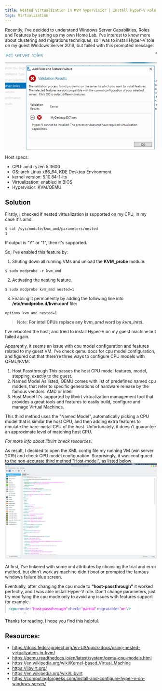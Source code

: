 ```yaml
---
title: Nested Virtualization in KVM hypervisior | Install Hyper-V Role on Windows Server 2019 guest VM hosted through KVM-QEMU
tags: Virtualization
---
```



Recently, I've decided to understand Windows Server Capabilities, Roles and Features by setting up my own Home Lab. I've interest to know more about clustering and migrations techniques, so I was to install Hyper-V role on my guest Windows Server 2019, but failed with this prompted message:

![](/assets/images/Nested-Virtualization-in-KVM-hypervisior-Install-Hyper-V-Role-on-Windows-Server-2019-guest-VM-hosted-through-KVM-QEMU/pic1.png)

Host specs:
- CPU: amd ryzen 5 3600
- OS: arch Linux x86_64, KDE Desktop Environment
- kernel version: 5.10.84-1-lts
- Virtualization: enabled in BIOS
- Hypervisior: KVM/QEMU

## Solution
Firstly, I checked if nested virtualization is supported on my CPU, in my case it's amd.
```
$ cat /sys/module/kvm_amd/parameters/nested
1
```
If output is "Y" or "1", then it's supported.

So, I've enabled this feature by:
1. Shuting down all running VMs and unload the **KVM_probe** module:
```
$ sudo modprobe -r kvm_amd
```
2. Activating the nesting feature.
```
$ sudo modprobe kvm_amd nested=1
```
3. Enabling it permanently by adding the following line into **/etc/modprobe.d/kvm.conf** file:
```
options kvm_amd nested=1
```

> Note: **For intel CPUs replace any *kvm_amd* word by *kvm_intel*.**

I've rebooted the host, and tried to install Hyper-V on my guest machine but failed again.


Apparently, it seems an issue with cpu model configuration and features related to my guest VM.
I've check qemu docs for cpu model configuration, and figured out that there're three ways to configure CPU models with QEMU/KVM:

1. Host Passthrough
This passes the host CPU model features, model, stepping, exactly to the guest.
2. Named Model
As listed, QEMU comes with list of predefined named cpu models, that refer to specific generations of hardware release by the famous vendors: AMD or intel.
3. Host Model
It's supported by libvirt virtualization management tool that provides a great tools and features to easily build, configure and manage Virtual Machines.

This third method uses the "Named Model", automatically picking a CPU model that is similar the host CPU, and then adding extra features to emulate the bare-metal CPU of the host. Unfortunately, it doesn't guarantee an approximate level of matching host CPU.

*For more info about libvirt check resources.*

As result, I decided to open the XML config file my running VM (win server 2019) and check CPU model configuration. Surprisingly, it was configured to the non-accurate third method "Host-model", as listed below:
![](/assets/images/Nested-Virtualization-in-KVM-hypervisior-Install-Hyper-V-Role-on-Windows-Server-2019-guest-VM-hosted-through-KVM-QEMU/pic2.png)

At first, I've tinkered with some xml attributes by choosing the trial and error method, but didn't work as machine didn't boot or prompted the famous windows failure blue screen.

Eventually, after changing the cpu mode to **"host-passthrough"** it worked perfectly, and I was able install Hyper-V role. Don't change parameters, just try modifying the cpu mode only to avoid any issues with features support for example.
![](/assets/images/Nested-Virtualization-in-KVM-hypervisior-Install-Hyper-V-Role-on-Windows-Server-2019-guest-VM-hosted-through-KVM-QEMU/pic3.png)

Thanks for reading, I hope you find this helpful.


## Resources:
- https://docs.fedoraproject.org/en-US/quick-docs/using-nested-virtualization-in-kvm/
- https://qemu.readthedocs.io/en/latest/system/qemu-cpu-models.html
- https://en.wikipedia.org/wiki/Kernel-based_Virtual_Machine
- https://libvirt.org/
- https://en.wikipedia.org/wiki/Libvirt
- https://computingforgeeks.com/install-and-configure-hyper-v-on-windows-server/




